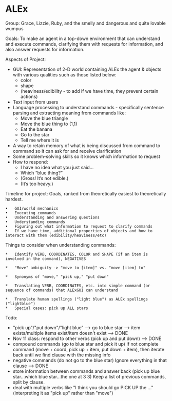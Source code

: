 ALEx
====
Group: Grace, Lizzie, Ruby, and the smelly and dangerous and quite lovable wumpus

Goals: 
To make an agent in a top-down environment that can understand and execute commands, clarifying them with requests for information, and also answer requests for information. 

Aspects of Project: 
* GUI: Representation of 2-D world containing ALEx the agent & objects with various qualities such as those listed below:
  * color
  * shape
  * (heaviness/edibility - to add if we have time, they prevent certain actions)
* Text input from users
* Language processing to understand commands - specifically sentence parsing and extracting meaning from commands like:
  * Move the blue triangle
  * Move the blue thing to (1,1)
  * Eat the banana
  * Go to the star
  * Tell me where it is
* A way to retain memory of what is being discussed from command to command so it can ask for and receive clarification
* Some problem-solving skills so it knows which information to request
* How to respond:
  * I have no idea what you just said...
  * Which “blue thing?”
  * (Gross! It’s not edible.)
  * (It’s too heavy.)
  
Timeline for project:
Goals, ranked from theoretically easiest to theoretically hardest.

	•	GUI/world mechanics 
	•	Executing commands 
	•	Understanding and answering questions 
	•	Understanding commands 
	•	Figuring out what information to request to clarify commands 
	•	If we have time, additional properties of objects and how to interact with them (edibility/heaviness/etc)

Things to consider when understanding commands:

	*	Identify VERB, COORDINATES, COLOR and SHAPE (if an item is involved in the command), NEGATIVES

	*	"Move" ambiguity -> "move to [item]" vs. "move [item] to"

	*	Synonyms of "move," "pick up," "put down"

	*	Translating VERB, COORDINATES, etc. into simple command (or sequence of commands) that ALExGUI can understand

	*	Translate human spellings ("light blue") as ALEx spellings ("lightblue")
	*	Special cases: pick up ALL stars

Todo: 

*  "pick up"/"put down"/"light blue" --> go to blue star --> item exists/multiple items exist/item doesn't exist --> DONE 
*  Nov 11 class: respond to other verbs (pick up and put down) --> DONE
* compound commands (go to blue star and pick it up) If not complete command (move + coord, pick up + item, put down + item), then iterate back until we find clause with the missing info
* negative commands (do not go to the blue star) Ignore everything in that clause --> DONE 
* store information between commands and answer back (pick up blue star...which blue star...the one at 3 3) Keep a list of previous commands, split by clause. 
* deal with multiple verbs like "I think you should go PICK UP the ..." (interpreting it as "pick up" rather than "move")


